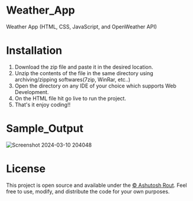 # Weather_App
Weather App (HTML, CSS, JavaScript, and OpenWeather API)

# Installation
1. Download the zip file and paste it in the desired location.
2. Unzip the contents of the file in the same directory using archiving/zipping softwares(7zip, WinRar, etc..)
3. Open the directory on any IDE of your choice which supports Web Development.
4. On the HTML file hit go live to run the project.
5. That's it enjoy coding!!

# Sample_Output
![Screenshot 2024-03-10 204048](https://github.com/Ash6500/Weather_App/assets/128208649/dca0d9ab-fffd-4534-9195-64e4eb3671ba)

# License
This project is open source and available under the [© Ashutosh Rout](LICENSE). Feel free to use, modify, and distribute the code for your own purposes.
